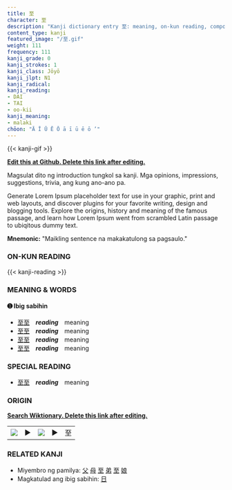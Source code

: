 ```yaml
---
title: 至
character: 至
description: "Kanji dictionary entry 至: meaning, on-kun reading, compounds, origin, related kanji"
content_type: kanji
featured_image: "/至.gif"
weight: 111
frequency: 111
kanji_grade: 0
kanji_strokes: 1
kanji_class: Jōyō
kanji_jlpt: N1
kanji_radical: 
kanji_reading: 
- DAI
- TAI
- oo-kii
kanji_meaning:
- malaki
chōon: "Ā Ī Ū Ē Ō ā ī ū ē ō ’"
---
```

[//]: # (Don't edit the line below. Kanji animated GIF code is automatically generated.)
{{< kanji-gif >}}

[//]: # (Edit below this line.)

**[Edit this at Github. Delete this link after editing.](https://github.com/tim0g/tim/tree/main/content/kanji/至/index.md)**

Magsulat dito ng introduction tungkol sa kanji. Mga opinions, impressions, suggestions, trivia, ang kung ano-ano pa.

Generate Lorem Ipsum placeholder text for use in your graphic, print and web layouts, and discover plugins for your favorite writing, design and blogging tools. Explore the origins, history and meaning of the famous passage, and learn how Lorem Ipsum went from scrambled Latin passage to ubiqitous dummy text.
 
**Mnemonic:** "Maikling sentence na makakatulong sa pagsaulo."

### ON-KUN READING

[//]: # (Don't edit the line below. ON-KUN READING code is automatically generated.)
{{< kanji-reading >}}

### MEANING & WORDS

#### ➊ **Ibig sabihin**
  - [至](../至)[至](../至)　***reading***　meaning
  - [至](../至)[至](../至)　***reading***　meaning
  - [至](../至)[至](../至)　***reading***　meaning
  - [至](../至)[至](../至)　***reading***　meaning

### SPECIAL READING
  - [至](../至)[至](../至)　***reading***　meaning

### ORIGIN

**[Search Wiktionary. Delete this link after editing.](https://wiktionary.org/wiki/至)**
<table class="kanji-table"><tr><td>
<img src="60px-至-bronze.svg.png">
</td><td>▶</td><td>
<img src="60px-至-oracle.svg.png">
</td><td>▶</td>
<td class="kanji-origin">至</td>
</tr></table>

### RELATED KANJI
- Miyembro ng pamilya: [父](../父) [母](../母) [至](../至) [弟](../弟) [至](../至) [娘](../娘)
- Magkatulad ang ibig sabihin: [日](../日)
